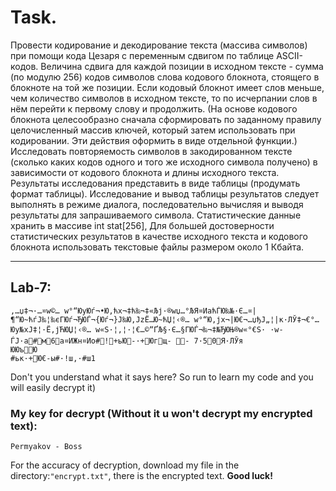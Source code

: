 # Task.
Провести кодирование и декодирование текста (массива символов) при помощи кода Цезаря с переменным сдвигом по таблице ASCII-кодов. Величина сдвига для каждой позиции в исходном тексте - сумма (по модулю 256) кодов символов слова кодового блокнота, стоящего в блокноте на той же позиции. Если кодовый блокнот имеет слов меньше, чем количество символов в исходном тексте, то по исчерпании слов в нём перейти к первому слову и продолжить. (На основе кодового блокнота целесообразно сначала сформировать по заданному правилу целочисленный массив ключей, который затем использовать при кодировании. Эти действия оформить в виде отдельной функции.) 
Исследовать повторяемость символов в закодированном тексте (сколько каких кодов одного и того же исходного символа получено) в зависимости от кодового блокнота и длины исходного текста.  Результаты исследования представить в виде таблицы (продумать формат таблицы). Исследование и вывод таблицы результатов следует выполнять в режиме диалога, последовательно вычисляя и выводя результаты для запрашиваемого символа. Статистические данные хранить в массиве int stat[256],  Для большей достоверности статистических результатов в качестве исходного текста и кодового блокнота использовать текстовые файлы размером около 1 Кбайта. <br>

---

## Lab-7:

```
‚…џ‡¬·­…¤w©… w°“ЮyЮѓ¬•Ю‚ћx¬‡ћ‰¬‡«Љј·®wџ…°ЉЯ¤ИaћЃЮ‰№·Є…¤|¶“Ю~ћѓЈ‰¦‰єГЮѓ¬ЂЮЃ¬{Юѓ¬}Ј‰Ю‚ЈzЁ…Ю~ћЏ¦‹®… w°“Ю‚јx¬|Ю€¬…џђЈ„¦|к·ЛЎ­‡¬€°…Юy№xЈ‡¦·Ё‚јЋЮЏ¦‹®… w«Ѕ·¦‚¦·¦€­…©“ҐЉ§·Є…§ГЮЃ¬‰¬‡№ЂЮЊ®w«°€Ѕ· ·­w­ЃЈ·а#м6а¤ИЖн¤Ио#!+ьЮ-·+Югщ-	-	7·50Я·ЛЎя
ЮЮъЮ
#ьк·+Ю€-ы#·!ш,·#ш1
```
Don't you understand what it says here? So run to learn my code and you will easily decrypt it)

### My key for decrypt (Without it u won't decrypt my encrypted text):
```
Permyakov - Boss
```
For the accuracy of decryption, download my file in the directory:```"encrypt.txt"```, there is the encrypted text.
**Good luck!**
